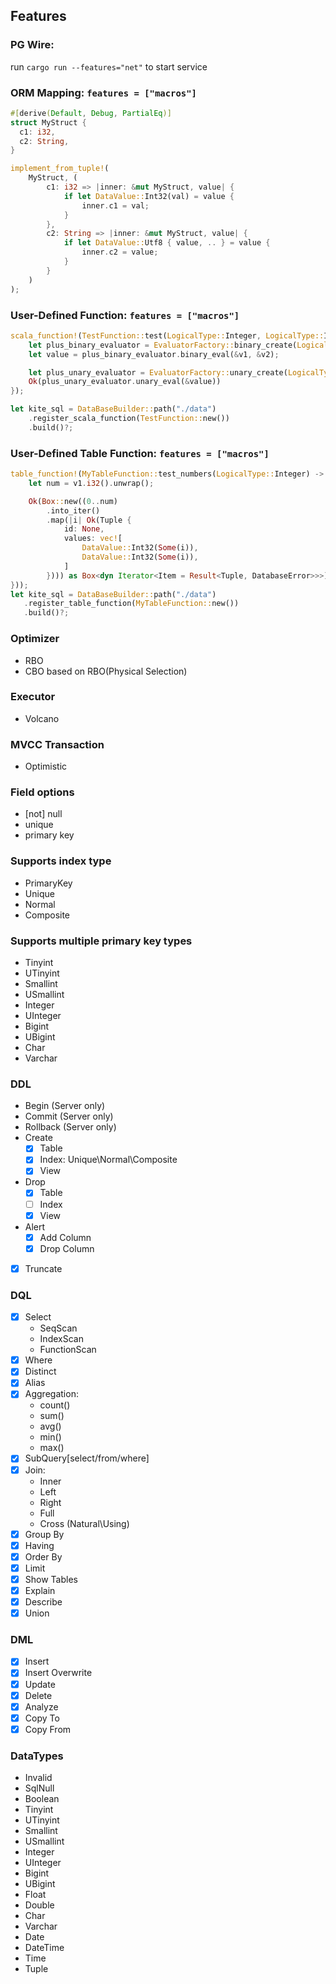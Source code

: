 ## Features
### PG Wire: 

run `cargo run --features="net"` to start service

### ORM Mapping: `features = ["macros"]`
```rust
#[derive(Default, Debug, PartialEq)]
struct MyStruct {
  c1: i32,
  c2: String,
}

implement_from_tuple!(
    MyStruct, (
        c1: i32 => |inner: &mut MyStruct, value| {
            if let DataValue::Int32(val) = value {
                inner.c1 = val;
            }
        },
        c2: String => |inner: &mut MyStruct, value| {
            if let DataValue::Utf8 { value, .. } = value {
                inner.c2 = value;
            }
        }
    )
);
```

### User-Defined Function: `features = ["macros"]`
```rust
scala_function!(TestFunction::test(LogicalType::Integer, LogicalType::Integer) -> LogicalType::Integer => |v1: DataValue, v2: DataValue| {
    let plus_binary_evaluator = EvaluatorFactory::binary_create(LogicalType::Integer, BinaryOperator::Plus)?;
    let value = plus_binary_evaluator.binary_eval(&v1, &v2);

    let plus_unary_evaluator = EvaluatorFactory::unary_create(LogicalType::Integer, UnaryOperator::Minus)?;
    Ok(plus_unary_evaluator.unary_eval(&value))
});

let kite_sql = DataBaseBuilder::path("./data")
    .register_scala_function(TestFunction::new())
    .build()?;
```

### User-Defined Table Function: `features = ["macros"]`
```rust
table_function!(MyTableFunction::test_numbers(LogicalType::Integer) -> [c1: LogicalType::Integer, c2: LogicalType::Integer] => (|v1: DataValue| {
    let num = v1.i32().unwrap();

    Ok(Box::new((0..num)
        .into_iter()
        .map(|i| Ok(Tuple {
            id: None,
            values: vec![
                DataValue::Int32(Some(i)),
                DataValue::Int32(Some(i)),
            ]
        }))) as Box<dyn Iterator<Item = Result<Tuple, DatabaseError>>>)
}));
let kite_sql = DataBaseBuilder::path("./data")
   .register_table_function(MyTableFunction::new())
   .build()?;
```

### Optimizer
- RBO
- CBO based on RBO(Physical Selection)

### Executor
- Volcano

### MVCC Transaction
- Optimistic

### Field options
- [not] null
- unique
- primary key

### Supports index type
- PrimaryKey
- Unique
- Normal
- Composite

### Supports multiple primary key types
- Tinyint
- UTinyint
- Smallint
- USmallint
- Integer
- UInteger
- Bigint
- UBigint
- Char
- Varchar

### DDL
- Begin (Server only)
- Commit (Server only)
- Rollback (Server only)
- Create
    - [x] Table
    - [x] Index: Unique\Normal\Composite
    - [x] View
- Drop
    - [x] Table
    - [ ] Index
    - [x] View
- Alert
    - [x] Add Column
    - [x] Drop Column
- [x] Truncate

### DQL
- [x] Select
    - SeqScan
    - IndexScan
    - FunctionScan
- [x] Where
- [x] Distinct
- [x] Alias
- [x] Aggregation: 
  - count()
  - sum()
  - avg()
  - min()
  - max()
- [x] SubQuery[select/from/where]
- [x] Join: 
  - Inner
  - Left
  - Right
  - Full
  - Cross (Natural\Using)
- [x] Group By
- [x] Having
- [x] Order By
- [x] Limit
- [x] Show Tables
- [x] Explain
- [x] Describe
- [x] Union

### DML
- [x] Insert
- [x] Insert Overwrite
- [x] Update
- [x] Delete
- [x] Analyze
- [x] Copy To
- [x] Copy From

### DataTypes
- Invalid
- SqlNull
- Boolean
- Tinyint
- UTinyint
- Smallint
- USmallint
- Integer
- UInteger
- Bigint
- UBigint
- Float
- Double
- Char
- Varchar
- Date
- DateTime
- Time
- Tuple
